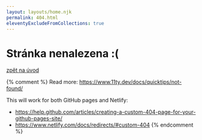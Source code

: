 ```yaml
---
layout: layouts/home.njk
permalink: 404.html
eleventyExcludeFromCollections: true
---
```

# Stránka nenalezena :(

<a href="{{ '/' | url }}">zpět na úvod</a>

{% comment %}
Read more: https://www.11ty.dev/docs/quicktips/not-found/

This will work for both GitHub pages and Netlify:

* https://help.github.com/articles/creating-a-custom-404-page-for-your-github-pages-site/
* https://www.netlify.com/docs/redirects/#custom-404
{% endcomment %}
